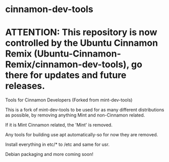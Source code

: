 # cinnamon-dev-tools

# **ATTENTION: This repository is now controlled by the Ubuntu Cinnamon Remix (Ubuntu-Cinnamon-Remix/cinnamon-dev-tools), go there for updates and future releases.**

Tools for Cinnamon Developers (Forked from mint-dev-tools)

This is a fork of mint-dev-tools to be used for as many different distributions
as possible, by removing anything Mint and non-Cinnamon related.

If it is Mint Cinnamon related, the 'Mint' is removed.

Any tools for building use apt automatically-so for now they are removed.

Install everything in etc/* to /etc and same for usr.

Debian packaging and more coming soon!
